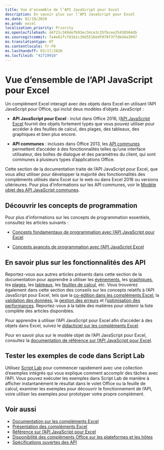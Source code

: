 ```yaml
---
title: Vue d’ensemble de l’API JavaScript pour Excel
description: En savoir plus sur l’API JavaScript pour Excel
ms.date: 02/19/2020
ms.prod: excel
localization_priority: Priority
ms.openlocfilehash: d4721c349de7b93ec34ce3c35fbcee25438564db
ms.sourcegitcommit: fa4e81fcf41b1c39d5516edf078f3ffdbd4a3997
ms.translationtype: HT
ms.contentlocale: fr-FR
ms.lasthandoff: 03/17/2020
ms.locfileid: "42719918"
---
```

# <a name="excel-javascript-api-overview"></a>Vue d’ensemble de l’API JavaScript pour Excel

Un complément Excel interagit avec des objets dans Excel en utilisant l’API JavaScript pour Office, qui inclut deux modèles d’objets JavaScript :

* **API JavaScript pour Excel** : inclut dans Office 2016, l’[API JavaScript Excel](/javascript/api/excel) fournit des objets fortement typés que vous pouvez utiliser pour accéder à des feuilles de calcul, des plages, des tableaux, des graphiques et bien plus encore. 

* **API communes** : incluses dans Office 2013, les [API communes](/javascript/api/office) permettent d’accéder à des fonctionnalités telles qu’une interface utilisateur, des boîtes de dialogue et des paramètres du client, qui sont communes à plusieurs types d’applications Office.

Cette section de la documentation traite de l’API JavaScript pour Excel, que vous allez utiliser pour développer la majorité des fonctionnalités des compléments utilisés dans Excel sur le web ou dans Excel 2016 ou versions ultérieures. Pour plus d’informations sur les API communes, voir le [Modèle objet des API JavaScript communes](../../develop/office-javascript-api-object-model.md). 

## <a name="learn-programming-concepts"></a>Découvrir les concepts de programmation

Pour plus d’informations sur les concepts de programmation essentiels, consultez les articles suivants :
 
- [Concepts fondamentaux de programmation avec l’API JavaScript pour Excel](../../excel/excel-add-ins-core-concepts.md)

- [Concepts avancés de programmation avec l’API JavaScript Excel](../../excel/excel-add-ins-advanced-concepts.md)

## <a name="learn-about-api-capabilities"></a>En savoir plus sur les fonctionnalités des API

Reportez-vous aux autres articles présents dans cette section de la documentation pour apprendre à utiliser les [événements](../../excel/excel-add-ins-events.md), les [graphiques](../../excel/excel-add-ins-charts.md), les [plages](../../excel/excel-add-ins-ranges.md), les [tableaux](../../excel/excel-add-ins-tables.md), les [feuilles de calcul](../../excel/excel-add-ins-worksheets.md), etc. Vous trouverez également dans cette section des conseils sur les concepts relatifs à l’API JavaScript pour Excel, tels que la [co-édition dans les compléments Excel](../../excel/co-authoring-in-excel-add-ins.md), la [validation des données](../../excel/excel-add-ins-data-validation.md), la [gestion des erreurs](../../excel/excel-add-ins-error-handling.md) et l’[optimisation des performances](../../excel/performance.md). Reportez-vous à la table des matières pour obtenir la liste complète des articles disponibles.

Pour apprendre à utiliser l’API JavaScript pour Excel afin d’accéder à des objets dans Excel, suivez le [didacticiel sur les compléments Excel](../../tutorials/excel-tutorial.md). 

Pour en savoir plus sur le modèle objet de l’API JavaScript pour Excel, consultez la [documentation de référence sur l’API JavaScript pour Excel](/javascript/api/excel).

## <a name="try-out-code-samples-in-script-lab"></a>Tester les exemples de code dans Script Lab

Utilisez [Script Lab](../../overview/explore-with-script-lab.md) pour commencer rapidement avec une collection d’exemples intégrés qui vous explique comment accomplir des tâches avec l’API. Vous pouvez exécuter les exemples dans Script Lab de manière à afficher instantanément le résultat dans le volet Office ou la feuille de calcul, examiner les exemples pour découvrir le fonctionnement de l’API, voire utiliser les exemples pour prototyper votre propre complément.

## <a name="see-also"></a>Voir aussi

- [Documentation sur les compléments Excel](../../excel/index.md)
- [Présentation des compléments Excel](../../excel/excel-add-ins-overview.md)
- [Référence sur l’API JavaScript pour Excel](/javascript/api/excel)
- [Disponibilité des compléments Office sur les plateformes et les hôtes](../../overview/office-add-in-availability.md)
- [Spécifications ouvertes des API](../openspec/openspec.md)
